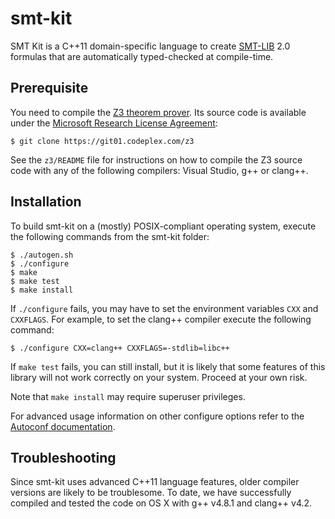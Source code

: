 # smt-kit

SMT Kit is a C++11 domain-specific language to create [SMT-LIB][smt-lib] 2.0
formulas that are automatically typed-checked at compile-time.

[smt-lib]: http://www.smt-lib.org/

## Prerequisite

You need to compile the [Z3 theorem prover][z3]. Its source code is available
under the [Microsoft Research License Agreement][msr-la]:

    $ git clone https://git01.codeplex.com/z3

See the `z3/README` file for instructions on how to compile the Z3 source code
with any of the following compilers: Visual Studio, g++ or clang++.

[z3]: http://z3.codeplex.com/
[msr-la]: http://z3.codeplex.com/license

## Installation

To build smt-kit on a (mostly) POSIX-compliant operating system,
execute the following commands from the smt-kit folder:

    $ ./autogen.sh
    $ ./configure
    $ make
    $ make test
    $ make install

If `./configure` fails, you may have to set the environment
variables `CXX` and `CXXFLAGS`. For example, to set the clang++
compiler execute the following command:

    $ ./configure CXX=clang++ CXXFLAGS=-stdlib=libc++

If `make test` fails, you can still install, but it is likely that some
features of this library will not work correctly on your system.
Proceed at your own risk.

Note that `make install` may require superuser privileges.

For advanced usage information on other configure options refer to the
[Autoconf documentation][autoconf].

[autoconf]: http://www.gnu.org/software/autoconf/

## Troubleshooting

Since smt-kit uses advanced C++11 language features, older compiler
versions are likely to be troublesome. To date, we have successfully
compiled and tested the code on OS X with g++ v4.8.1 and clang++ v4.2.
